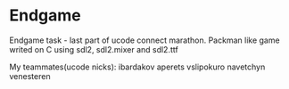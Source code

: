 # Endgame
Endgame task - last part of ucode connect marathon.
Packman like game writed on C using sdl2, sdl2.mixer and sdl2.ttf

My teammates(ucode nicks):
ibardakov
aperets
vslipokuro
navetchyn
venesteren

